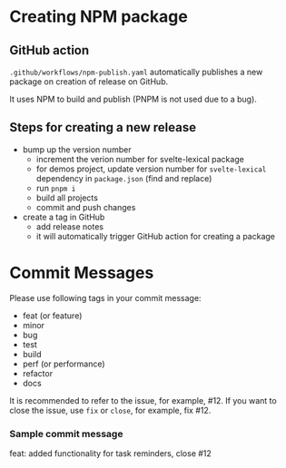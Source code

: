 # Creating NPM package

## GitHub action

`.github/workflows/npm-publish.yaml` automatically publishes a new package on creation of release on GitHub.

It uses NPM to build and publish (PNPM is not used due to a bug).

## Steps for creating a new release

- bump up the version number
  - increment the verion number for svelte-lexical package
  - for demos project, update version number for `svelte-lexical` dependency in `package.json` (find and replace)
  - run `pnpm i`
  - build all projects
  - commit and push changes
- create a tag in GitHub
  - add release notes
  - it will automatically trigger GitHub action for creating a package

# Commit Messages

Please use following tags in your commit message:

- feat (or feature)
- minor
- bug
- test
- build
- perf (or performance)
- refactor
- docs

It is recommended to refer to the issue, for example, #12.
If you want to close the issue, use `fix` or `close`, for example, fix #12.  

### Sample commit message

feat: added functionality for task reminders, close #12
